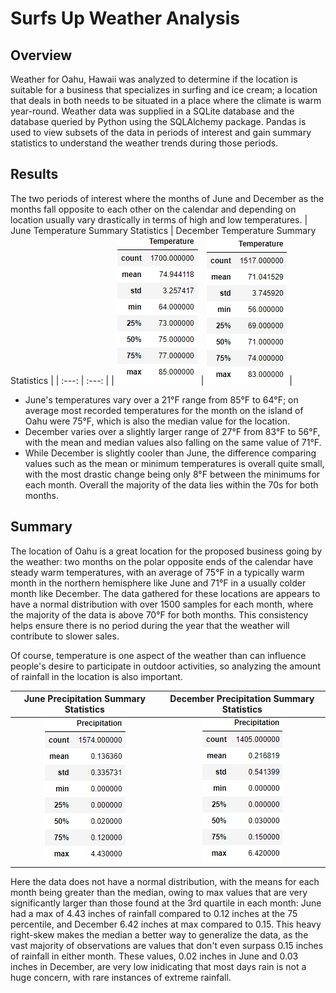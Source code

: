 # Surfs Up Weather Analysis

## Overview

Weather for Oahu, Hawaii was analyzed to determine if the location is suitable for a business that specializes in surfing and ice cream; a location that deals in both needs to be situated in a place where the climate is warm year-round. Weather data was supplied in a SQLite database and the database queried by Python using the SQLAlchemy package. Pandas is used to view subsets of the data in periods of interest and gain summary statistics to understand the weather trends during those periods.

## Results

The two periods of interest where the months of June and December as the months fall opposite to each other on the calendar and depending on location usually vary drastically in terms of high and low temperatures.
| June Temperature Summary Statistics | December Temperature Summary Statistics |
| :---: | :---: |
| ![June Temperature Statistics](Resources/june_temperature.png) | ![Dec Temperature Statistics](Resources/dec_temperature.png) |

* June's temperatures vary over a 21°F range from 85°F to 64°F; on average most recorded temperatures for the month on the island of Oahu were 75°F, which is also the median value for the location.
* December varies over a slightly larger range of 27°F from 83°F to 56°F, with the mean and median values also falling on the same value of 71°F. 
* While December is slightly cooler than June, the difference comparing values such as the mean or minimum temperatures is overall quite small, with the most drastic change being only 8°F between the minimums for each month. Overall the majority of the data lies within the 70s for both months.

## Summary

The location of Oahu is a great location for the proposed business going by the weather: two months on the polar opposite ends of the calendar have steady warm temperatures, with an average of 75°F in a typically warm month in the northern hemisphere like June and 71°F in a usually colder month like December. The data gathered for these locations are appears to have a normal distribution with over 1500 samples for each month, where the majority of the data is above 70°F for both months. This consistency helps ensure there is no period during the year that the weather will contribute to slower sales.

Of course, temperature is one aspect of the weather than can influence people's desire to participate in outdoor activities, so analyzing the amount of rainfall in the location is also important.

| June Precipitation Summary Statistics | December Precipitation Summary Statistics |
| :---: | :---: |
| ![June Rainfall Statistics](Resources/june_rainfall.png) | ![December Rainfall Statistics](Resources/dec_rainfall.png) |

Here the data does not have a normal distribution, with the means for each month being greater than the median, owing to max values that are very significantly larger than those found at the 3rd quartile in each month: June had a max of 4.43 inches of rainfall compared to 0.12 inches at the 75 percentile, and December 6.42 inches at max compared to 0.15. This heavy right-skew makes the median a better way to generalize the data, as the vast majority of observations are values that don't even surpass 0.15 inches of rainfall in either month. These values, 0.02 inches in June and 0.03 inches in December, are very low inidicating that most days rain is not a huge concern, with rare instances of extreme rainfall.